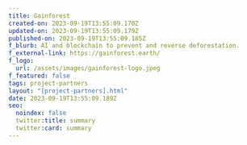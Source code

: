 ```yaml
---
title: Gainforest
created-on: 2023-09-19T13:55:09.170Z
updated-on: 2023-09-19T13:55:09.179Z
published-on: 2023-09-19T13:55:09.185Z
f_blurb: AI and blockchain to prevent and reverse deforestation.
f_external-link: https://gainforest.earth/
f_logo:
  url: /assets/images/gainforest-logo.jpeg
f_featured: false
tags: project-partners
layout: "[project-partners].html"
date: 2023-09-19T13:55:09.189Z
seo:
  noindex: false
  twitter:title: summary
  twitter:card: summary
---
```

